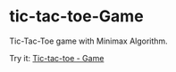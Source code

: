 # tic-tac-toe-Game
Tic-Tac-Toe game with Minimax Algorithm. 

Try it: [Tic-tac-toe - Game](https://ndyc.github.io/tic-tac-toe-ai-js/)